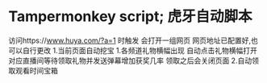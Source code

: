 # Tampermonkey script; 虎牙自动脚本
访问https://www.huya.com/?a=1 时触发  会打开一组网页 网页地址已配置好,也可以自行更改
1.当前页面自动挖宝
1.各频道礼物横幅出现 自动点击礼物横幅打开对应直播间等待领取礼物并发送弹幕增加获奖几率 领取之后会关闭页面
2.自动领取观看时间宝箱

